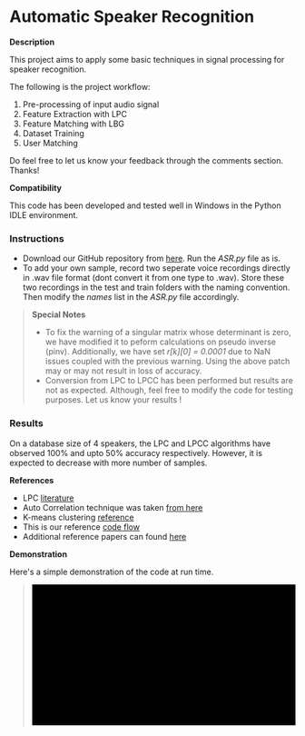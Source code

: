 # Automatic Speaker Recognition

**Description**

This project aims to apply some basic techniques in signal processing for speaker recognition.

The following is the project workflow:
1. Pre-processing of input audio signal
2. Feature Extraction with LPC
3. Feature Matching with LBG
4. Dataset Training
5. User Matching

Do feel free to let us know your feedback through the comments section. Thanks!

**Compatibility**

This code has been developed and tested well in Windows in the Python IDLE environment.

### Instructions

- Download our GitHub repository from [here](https://github.com/STALFivlabs/ASR). Run the _ASR.py_ file as is.
- To add your own sample, record two seperate voice recordings directly in .wav file format (dont convert it from one type to .wav). Store these two recordings in the test and train folders with the naming convention. Then modify the _names_ list in the _ASR.py_ file accordingly.

>**Special Notes**
> - To fix the warning of a singular matrix whose determinant is zero, we have modified it to peform calculations on pseudo inverse (pinv). Additionally, we have set _r[k][0] = 0.0001_ due to NaN issues coupled with the previous warning.
> Using the above patch may or may not result in loss of accuracy.
> - Conversion from LPC to LPCC has been performed but results are not as expected. Although, feel free to modify the code for testing purposes. Let us know your results !

### Results

On a database size of 4 speakers, the LPC and LPCC algorithms have observed 100% and upto 50% accuracy respectively. However, it is expected to decrease with more number of samples.

**References**
- LPC [literature](http://www.practicalcryptography.com/miscellaneous/machine-learning/tutorial-cepstrum-and-lpccs/)
- Auto Correlation technique was taken [from here](https://www.philippe-fournier-viger.com/spmf/TimeSeriesAutocorellation.php)
- K-means clustering [reference](https://www.youtube.com/watch?v=1XqG0kaJVHY&feature=youtu.be)
- This is our reference [code flow](https://ccrma.stanford.edu/~orchi/Documents/speaker_recognition_report.pdf)
- Additional reference papers can found [here](https://github.com/STALFivlabs/ASR/tree/master/Reference%20Papers)

**Demonstration**

Here's a simple demonstration of the code at run time.

> ![](asrdemo.gif)
